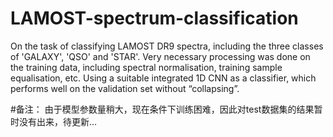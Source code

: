 # LAMOST-spectrum-classification
On the task of classifying LAMOST DR9 spectra, including the three classes of 'GALAXY', 'QSO' and 'STAR'. Very necessary processing was done on the training data, including spectral normalisation, training sample equalisation, etc. Using a suitable integrated 1D CNN as a classifier, which performs well on the validation set without “collapsing”.  

#备注：
由于模型参数量稍大，现在条件下训练困难，因此对test数据集的结果暂时没有出来，待更新...
